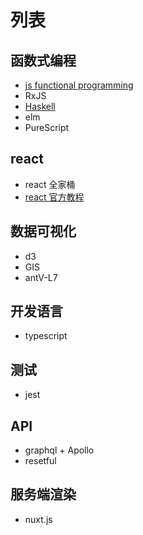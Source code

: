 # 列表
## 函数式编程
  - [js functional programming](./functional-programming/js-fp/)
  - RxJS
  - [Haskell](./haskell/)
  - elm
  - PureScript

## react
  - react 全家桶
  - [react 官方教程](./react/react-tutorial/)

## 数据可视化
  - d3
  - GIS
  - antV-L7

## 开发语言
  - typescript

## 测试
  - jest

## API
  - graphql + Apollo
  - resetful

## 服务端渲染
  - nuxt.js
